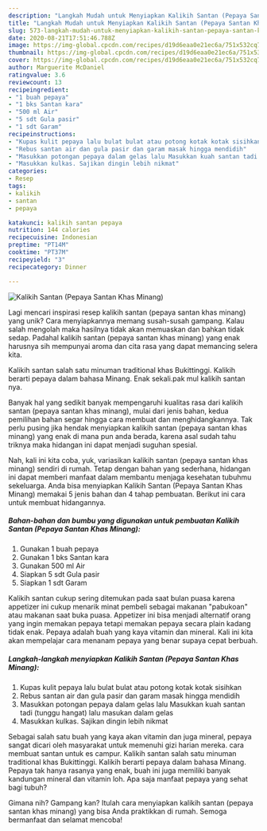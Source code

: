 ```yaml
---
description: "Langkah Mudah untuk Menyiapkan Kalikih Santan (Pepaya Santan Khas Minang), Enak"
title: "Langkah Mudah untuk Menyiapkan Kalikih Santan (Pepaya Santan Khas Minang), Enak"
slug: 573-langkah-mudah-untuk-menyiapkan-kalikih-santan-pepaya-santan-khas-minang-enak
date: 2020-08-21T17:51:46.788Z
image: https://img-global.cpcdn.com/recipes/d19d6eaa0e21ec6a/751x532cq70/kalikih-santan-pepaya-santan-khas-minang-foto-resep-utama.jpg
thumbnail: https://img-global.cpcdn.com/recipes/d19d6eaa0e21ec6a/751x532cq70/kalikih-santan-pepaya-santan-khas-minang-foto-resep-utama.jpg
cover: https://img-global.cpcdn.com/recipes/d19d6eaa0e21ec6a/751x532cq70/kalikih-santan-pepaya-santan-khas-minang-foto-resep-utama.jpg
author: Marguerite McDaniel
ratingvalue: 3.6
reviewcount: 13
recipeingredient:
- "1 buah pepaya"
- "1 bks Santan kara"
- "500 ml Air"
- "5 sdt Gula pasir"
- "1 sdt Garam"
recipeinstructions:
- "Kupas kulit pepaya lalu bulat bulat atau potong kotak kotak sisihkan"
- "Rebus santan air dan gula pasir dan garam masak hingga mendidih"
- "Masukkan potongan pepaya dalam gelas lalu Masukkan kuah santan tadi (tunggu hangat) lalu masukan dalam gelas"
- "Masukkan kulkas. Sajikan dingin lebih nikmat"
categories:
- Resep
tags:
- kalikih
- santan
- pepaya

katakunci: kalikih santan pepaya 
nutrition: 144 calories
recipecuisine: Indonesian
preptime: "PT14M"
cooktime: "PT37M"
recipeyield: "3"
recipecategory: Dinner

---
```



![Kalikih Santan (Pepaya Santan Khas Minang)](https://img-global.cpcdn.com/recipes/d19d6eaa0e21ec6a/751x532cq70/kalikih-santan-pepaya-santan-khas-minang-foto-resep-utama.jpg)

Lagi mencari inspirasi resep kalikih santan (pepaya santan khas minang) yang unik? Cara menyiapkannya memang susah-susah gampang. Kalau salah mengolah maka hasilnya tidak akan memuaskan dan bahkan tidak sedap. Padahal kalikih santan (pepaya santan khas minang) yang enak harusnya sih mempunyai aroma dan cita rasa yang dapat memancing selera kita.

Kalikih santan salah satu minuman traditional khas Bukittinggi. Kalikih berarti pepaya dalam bahasa Minang. Enak sekali.pak mul kalikih santan nya.

Banyak hal yang sedikit banyak mempengaruhi kualitas rasa dari kalikih santan (pepaya santan khas minang), mulai dari jenis bahan, kedua pemilihan bahan segar hingga cara membuat dan menghidangkannya. Tak perlu pusing jika hendak menyiapkan kalikih santan (pepaya santan khas minang) yang enak di mana pun anda berada, karena asal sudah tahu triknya maka hidangan ini dapat menjadi suguhan spesial.


Nah, kali ini kita coba, yuk, variasikan kalikih santan (pepaya santan khas minang) sendiri di rumah. Tetap dengan bahan yang sederhana, hidangan ini dapat memberi manfaat dalam membantu menjaga kesehatan tubuhmu sekeluarga. Anda bisa menyiapkan Kalikih Santan (Pepaya Santan Khas Minang) memakai 5 jenis bahan dan 4 tahap pembuatan. Berikut ini cara untuk membuat hidangannya.

<!--inarticleads1-->

##### Bahan-bahan dan bumbu yang digunakan untuk pembuatan Kalikih Santan (Pepaya Santan Khas Minang):

1. Gunakan 1 buah pepaya
1. Gunakan 1 bks Santan kara
1. Gunakan 500 ml Air
1. Siapkan 5 sdt Gula pasir
1. Siapkan 1 sdt Garam


Kalikih santan cukup sering ditemukan pada saat bulan puasa karena appetizer ini cukup menarik minat pembeli sebagai makanan &#34;pabukoan&#34; atau makanan saat buka puasa. Appetizer ini bisa menjadi alternatif orang yang ingin memakan pepaya tetapi memakan pepaya secara plain kadang tidak enak. Pepaya adalah buah yang kaya vitamin dan mineral. Kali ini kita akan mempelajar cara menanam pepaya yang benar supaya cepat berbuah. 

<!--inarticleads2-->

##### Langkah-langkah menyiapkan Kalikih Santan (Pepaya Santan Khas Minang):

1. Kupas kulit pepaya lalu bulat bulat atau potong kotak kotak sisihkan
1. Rebus santan air dan gula pasir dan garam masak hingga mendidih
1. Masukkan potongan pepaya dalam gelas lalu Masukkan kuah santan tadi (tunggu hangat) lalu masukan dalam gelas
1. Masukkan kulkas. Sajikan dingin lebih nikmat


Sebagai salah satu buah yang kaya akan vitamin dan juga mineral, pepaya sangat dicari oleh masyarakat untuk memenuhi gizi harian mereka. cara membuat santan untuk es campur. Kalikih santan salah satu minuman traditional khas Bukittinggi. Kalikih berarti pepaya dalam bahasa Minang. Pepaya tak hanya rasanya yang enak, buah ini juga memiliki banyak kandungan mineral dan vitamin loh. Apa saja manfaat pepaya yang sehat bagi tubuh? 

Gimana nih? Gampang kan? Itulah cara menyiapkan kalikih santan (pepaya santan khas minang) yang bisa Anda praktikkan di rumah. Semoga bermanfaat dan selamat mencoba!
